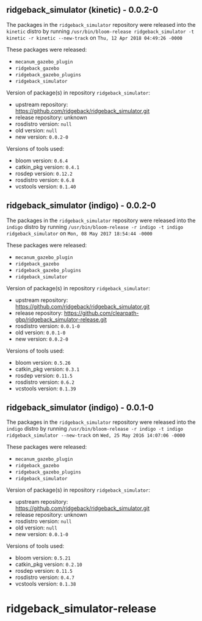 ## ridgeback_simulator (kinetic) - 0.0.2-0

The packages in the `ridgeback_simulator` repository were released into the `kinetic` distro by running `/usr/bin/bloom-release ridgeback_simulator -t kinetic -r kinetic --new-track` on `Thu, 12 Apr 2018 04:49:26 -0000`

These packages were released:
- `mecanum_gazebo_plugin`
- `ridgeback_gazebo`
- `ridgeback_gazebo_plugins`
- `ridgeback_simulator`

Version of package(s) in repository `ridgeback_simulator`:

- upstream repository: https://github.com/ridgeback/ridgeback_simulator.git
- release repository: unknown
- rosdistro version: `null`
- old version: `null`
- new version: `0.0.2-0`

Versions of tools used:

- bloom version: `0.6.4`
- catkin_pkg version: `0.4.1`
- rosdep version: `0.12.2`
- rosdistro version: `0.6.8`
- vcstools version: `0.1.40`


## ridgeback_simulator (indigo) - 0.0.2-0

The packages in the `ridgeback_simulator` repository were released into the `indigo` distro by running `/usr/bin/bloom-release -r indigo -t indigo ridgeback_simulator` on `Mon, 08 May 2017 18:54:44 -0000`

These packages were released:
- `mecanum_gazebo_plugin`
- `ridgeback_gazebo`
- `ridgeback_gazebo_plugins`
- `ridgeback_simulator`

Version of package(s) in repository `ridgeback_simulator`:

- upstream repository: https://github.com/ridgeback/ridgeback_simulator.git
- release repository: https://github.com/clearpath-gbp/ridgeback_simulator-release.git
- rosdistro version: `0.0.1-0`
- old version: `0.0.1-0`
- new version: `0.0.2-0`

Versions of tools used:

- bloom version: `0.5.26`
- catkin_pkg version: `0.3.1`
- rosdep version: `0.11.5`
- rosdistro version: `0.6.2`
- vcstools version: `0.1.39`


## ridgeback_simulator (indigo) - 0.0.1-0

The packages in the `ridgeback_simulator` repository were released into the `indigo` distro by running `/usr/bin/bloom-release -r indigo -t indigo ridgeback_simulator --new-track` on `Wed, 25 May 2016 14:07:06 -0000`

These packages were released:
- `mecanum_gazebo_plugin`
- `ridgeback_gazebo`
- `ridgeback_gazebo_plugins`
- `ridgeback_simulator`

Version of package(s) in repository `ridgeback_simulator`:

- upstream repository: https://github.com/ridgeback/ridgeback_simulator.git
- release repository: unknown
- rosdistro version: `null`
- old version: `null`
- new version: `0.0.1-0`

Versions of tools used:

- bloom version: `0.5.21`
- catkin_pkg version: `0.2.10`
- rosdep version: `0.11.5`
- rosdistro version: `0.4.7`
- vcstools version: `0.1.38`


# ridgeback_simulator-release

